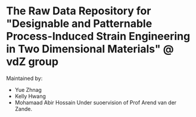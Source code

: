 # The Raw Data Repository for "Designable and Patternable Process-Induced Strain Engineering in Two Dimensional Materials" @ vdZ group
Maintained by:
- Yue Zhnag
- Kelly Hwang
- Mohamaad Abir Hossain
Under suoervision of Prof Arend van der Zande.
